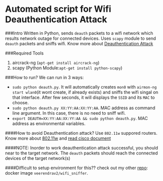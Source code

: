 # Automated script for Wifi Deauthentication Attack
###Intro
Written in Python, sends `deauth` packets to a wifi network which results network outage for connected devices. Uses `scapy` module to send `deauth` packets and sniffs wifi.
Know more about [Deauthentication Attack](https://en.wikipedia.org/wiki/Wi-Fi_deauthentication_attack)

###Required Tools
1. aircrack-ng (`apt-get install aircrack-ng`)
2. scapy (Python Module:`apt-get install python-scapy`)

###How to run?
We can run in 3 ways:
* `sudo python deauth.py`. It will automatically creates `mon0` with `airmon-ng start wlan0`(it wont create, if already exists) and sniffs the wifi singal on that interface. After few seconds, it will displays the `SSID` and its `MAC` to choose.
* `sudo python deauth.py XX:YY:AA:XX:YY:AA`. MAC address as command line argument. In this case, there is no need to sniff wifi.
* `export DEAUTH=XX:YY:AA:XX:YY:AA && sudo python deauth.py`. MAC address as environmental variables.

####How to avoid Deauthentication attack?
Use `802.11w` suppored routers. Know more about [802.11w](https://en.wikipedia.org/wiki/IEEE_802.11w-2009) and [read cisco document](http://www.cisco.com/c/en/us/td/docs/wireless/controller/technotes/5700/software/release/ios_xe_33/11rkw_DeploymentGuide/b_802point11rkw_deployment_guide_cisco_ios_xe_release33/b_802point11rkw_deployment_guide_cisco_ios_xe_release33_chapter_0100.pdf)

####NOTE: 
Inorder to work deauthentication attack successful, you should near to the target network. The `deauth` packets should reach the connected devices of the target network(s)

####Difficult to setup environment for this?? check out my other [repo](https://github.com/veerendra2/wifi_sniffer): docker image `veerendrav2/wifi_sniffer`.
